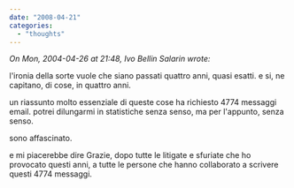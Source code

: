 ```yaml
---
date: "2008-04-21"
categories: 
  - "thoughts"
---
```


_On Mon, 2004-04-26 at 21:48, Ivo Bellin Salarin wrote:_

l'ironia della sorte vuole che siano passati quattro anni, quasi esatti. e si, ne capitano, di cose, in quattro anni.

un riassunto molto essenziale di queste cose ha richiesto 4774 messaggi email. potrei dilungarmi in statistiche senza senso, ma per l'appunto, senza senso.

sono affascinato.

e mi piacerebbe dire Grazie, dopo tutte le litigate e sfuriate che ho provocato questi anni, a tutte le persone che hanno collaborato a scrivere questi 4774 messaggi.
